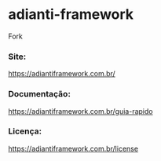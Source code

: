 # adianti-framework
Fork

### Site:
https://adiantiframework.com.br/

### Documentação:
https://adiantiframework.com.br/guia-rapido

### Licença:
https://adiantiframework.com.br/license